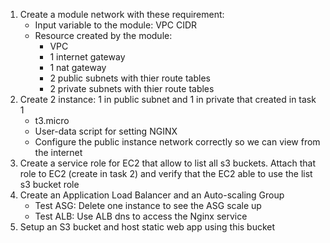 1. Create a module network with these requirement:
    - Input variable to the module: VPC CIDR
    - Resource created by the module:
        + VPC
        + 1 internet gateway
        + 1 nat gateway
        + 2 public subnets with thier route tables
        + 2 private subnets with thier route tables
2. Create 2 instance: 1 in public subnet and 1 in private that created in task 1
    - t3.micro 
    - User-data script for setting NGINX
    - Configure the public instance network correctly so we can view from the internet
3. Create a service role for EC2 that allow to list all s3 buckets. Attach that role to EC2 (create in task 2) and verify that the EC2 able to use the list s3 bucket role 
4. Create an Application Load Balancer and an Auto-scaling Group
    - Test ASG: Delete one instance to see the ASG scale up
    - Test ALB: Use ALB dns to access the Nginx service
5. Setup an S3 bucket and host static web app using this bucket 